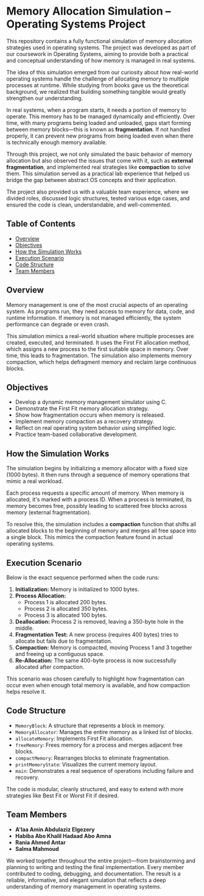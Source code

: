 # Memory Allocation Simulation – Operating Systems Project  

This repository contains a fully functional simulation of memory allocation strategies used in operating systems. The project was developed as part of our coursework in Operating Systems, aiming to provide both a practical and conceptual understanding of how memory is managed in real systems.

The idea of this simulation emerged from our curiosity about how real-world operating systems handle the challenge of allocating memory to multiple processes at runtime. While studying from books gave us the theoretical background, we realized that building something tangible would greatly strengthen our understanding.

In real systems, when a program starts, it needs a portion of memory to operate. This memory has to be managed dynamically and efficiently. Over time, with many programs being loaded and unloaded, gaps start forming between memory blocks—this is known as **fragmentation**. If not handled properly, it can prevent new programs from being loaded even when there is technically enough memory available.

Through this project, we not only simulated the basic behavior of memory allocation but also observed the issues that come with it, such as **external fragmentation**, and implemented real strategies like **compaction** to solve them. This simulation served as a practical lab experience that helped us bridge the gap between abstract OS concepts and their application.

The project also provided us with a valuable team experience, where we divided roles, discussed logic structures, tested various edge cases, and ensured the code is clean, understandable, and well-commented.



## Table of Contents

- [Overview](#overview)
- [Objectives](#objectives)
- [How the Simulation Works](#how-the-simulation-works)
- [Execution Scenario](#execution-scenario)
- [Code Structure](#code-structure)
- [Team Members](#team-members)



## Overview

Memory management is one of the most crucial aspects of an operating system. As programs run, they need access to memory for data, code, and runtime information. If memory is not managed efficiently, the system performance can degrade or even crash.

This simulation mimics a real-world situation where multiple processes are created, executed, and terminated. It uses the First Fit allocation method, which assigns a new process to the first suitable space in memory. Over time, this leads to fragmentation. The simulation also implements memory compaction, which helps defragment memory and reclaim large continuous blocks.



## Objectives

- Develop a dynamic memory management simulator using C.
- Demonstrate the First Fit memory allocation strategy.
- Show how fragmentation occurs when memory is released.
- Implement memory compaction as a recovery strategy.
- Reflect on real operating system behavior using simplified logic.
- Practice team-based collaborative development.



## How the Simulation Works

The simulation begins by initializing a memory allocator with a fixed size (1000 bytes). It then runs through a sequence of memory operations that mimic a real workload.

Each process requests a specific amount of memory. When memory is allocated, it's marked with a process ID. When a process is terminated, its memory becomes free, possibly leading to scattered free blocks across memory (external fragmentation).

To resolve this, the simulation includes a **compaction** function that shifts all allocated blocks to the beginning of memory and merges all free space into a single block. This mimics the compaction feature found in actual operating systems.



## Execution Scenario

Below is the exact sequence performed when the code runs:

1. **Initialization:** Memory is initialized to 1000 bytes.
2. **Process Allocation:**
   - Process 1 is allocated 200 bytes.
   - Process 2 is allocated 350 bytes.
   - Process 3 is allocated 100 bytes.
3. **Deallocation:** Process 2 is removed, leaving a 350-byte hole in the middle.
4. **Fragmentation Test:** A new process (requires 400 bytes) tries to allocate but fails due to fragmentation.
5. **Compaction:** Memory is compacted, moving Process 1 and 3 together and freeing up a contiguous space.
6. **Re-Allocation:** The same 400-byte process is now successfully allocated after compaction.

This scenario was chosen carefully to highlight how fragmentation can occur even when enough total memory is available, and how compaction helps resolve it.



## Code Structure

- `MemoryBlock`: A structure that represents a block in memory.
- `MemoryAllocator`: Manages the entire memory as a linked list of blocks.
- `allocateMemory`: Implements First Fit allocation.
- `freeMemory`: Frees memory for a process and merges adjacent free blocks.
- `compactMemory`: Rearranges blocks to eliminate fragmentation.
- `printMemoryState`: Visualizes the current memory layout.
- `main`: Demonstrates a real sequence of operations including failure and recovery.

The code is modular, cleanly structured, and easy to extend with more strategies like Best Fit or Worst Fit if desired.


## Team Members

- **A'laa Amin Abdulaziz Elgezery**  
- **Habiba Abo Khalil Hadaad Abo Amna**  
- **Rania Ahmed Antar**  
- **Salma Mahmoud**

We worked together throughout the entire project—from brainstorming and planning to writing and testing the final implementation. Every member contributed to coding, debugging, and documentation. The result is a reliable, informative, and elegant simulation that reflects a deep understanding of memory management in operating systems.

